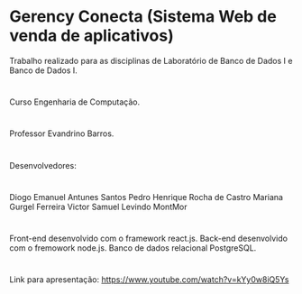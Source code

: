 # Gerency Conecta (Sistema Web de venda de aplicativos) 

Trabalho realizado para as disciplinas de Laboratório de Banco de Dados I e Banco de Dados I.
#
Curso Engenharia de Computação.
#
Professor Evandrino Barros.
#
Desenvolvedores: 
#
  Diogo Emanuel Antunes Santos
  Pedro Henrique Rocha de Castro
  Mariana Gurgel Ferreira
  Victor Samuel Levindo MontMor
#
Front-end desenvolvido com o framework react.js.
Back-end desenvolvido com o fremowork node.js.
Banco de dados relacional PostgreSQL.
#
Link para apresentação:
  https://www.youtube.com/watch?v=kYy0w8iQ5Ys
